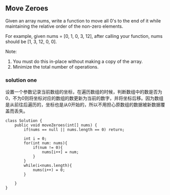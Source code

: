 ## Move Zeroes

Given an array nums, write a function to move all 0's to the end of it while maintaining the relative order of the non-zero elements.

For example, given nums = [0, 1, 0, 3, 12], after calling your function, nums should be [1, 3, 12, 0, 0].

Note:

1. You must do this in-place without making a copy of the array.
2. Minimize the total number of operations.


### solution one

设置一个参数记录当前数组的坐标，在遍历数组的时候，判断数组中的数是否为0，不为0则将坐标对应的数组的数更新为当前的数字，并将坐标后移。因为数组是从前往后遍历的，坐标也是从0开始的，所以不用担心原数组的数据被新数据覆盖而丢失。

	class Solution {
	    public void moveZeroes(int[] nums) {
	        if(nums == null || nums.length == 0) return;
	        
	        int i = 0;
	        for(int num: nums){
	            if(num != 0){
	                nums[i++] = num;
	            }
	        }
	        while(i<nums.length){
	            nums(i++) = 0;
	        }
	        
	    }
	}
